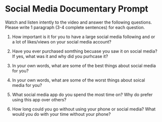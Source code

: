 # Social Media Documentary Prompt

Watch and listen intently to the video and answer the following questions.
Please write 1 paragraph (3-4 complete sentences) for each question.

1. How important is it for you to have a large social media following and or a lot of likes/views on your social media account?

2. Have you ever purchased somthing becuase you saw it on social media? If yes, what was it and why
did you purhcase it?

3. In your own words, what are some of the best things about social media for you?

4. In your own words, what are some of the worst things about soical media for you?

5. What social media app do you spend the most time on? Why do prefer using this app over others?

6. How long could you go without using your phone or social media? What would you do with your time
without your phone?
